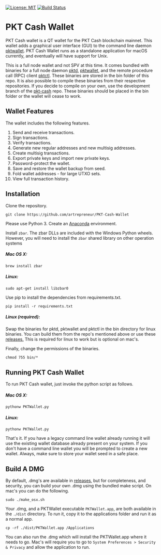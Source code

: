 
[![License: MIT](https://img.shields.io/badge/License-MIT-yellow.svg)](https://opensource.org/licenses/MIT)
[![Build Status](https://travis-ci.com/artrepreneur/PKT-Cash-Wallet.svg?branch=master)](https://travis-ci.com/artrepreneur/PKT-Cash-Wallet)
# PKT Cash Wallet
PKT Cash wallet is a QT wallet for the PKT Cash blockchain mainnet. This wallet adds a graphical user interface (GUI) to the command line daemon [pktwallet](https://github.com/pkt-cash/pktd/tree/master/pktwallet). PKT Cash Wallet runs as a standalone application for macOS currently, and eventually will have support for Unix. 

This is a full node wallet and not SPV at this time. It comes bundled with binaries for a full node daemon [pktd](https://github.com/pkt-cash/pktd/tree/develop), [pktwallet](https://github.com/pkt-cash/pktd/tree/develop/pktwallet), and the remote procedure call (RPC) client [pktctl](https://github.com/pkt-cash/pktd/tree/develop/cmd/pktctl). These binaries are stored in the bin folder of this repo. It is also possible to compile these binaries from their respective repositories. If you decide to compile on your own, use the development branch of the [pkt-cash](https://github.com/pkt-cash/pktd/tree/develop) repo. These binaries should be placed in the bin folder or the wallet will cease to work.     

## Wallet Features
The wallet includes the following features. 

1. Send and receive transactions.
2. Sign transactions.
3. Verify transactions.
4. Generate new regular addresses and new multisig addresses.
5. Create multisig transactions.
6. Export private keys and import new private keys.
7. Password-protect the wallet.
8. Save and restore the wallet backup from seed.
9. Fold wallet addresses - for large UTXO sets.
10. View full transaction history.

## Installation
Clone the repository.

```
git clone https://github.com/artrepreneur/PKT-Cash-Wallet
```

Please use Python 3. Create an [Anaconda](https://www.anaconda.com/products/individual) environment.

Install `zbar`. The zbar DLLs are included with the Windows Python wheels. However, you will need to install the `zbar` shared library on other operation systems

##### Mac OS X:

```
brew install zbar
```
##### Linux:

```
sudo apt-get install libzbar0
```

Use pip to install the dependencies from requirements.txt. 

```
pip install -r requirements.txt
```

##### Linux (required):


Swap the binaries for pktd, pktwallet and pktctl in the bin directory for linux binaries. You can build them from the repo's mentioned above or use these [releases.](https://github.com/pkt-cash/pktd/releases) This is required for linux to work but is optional on mac's. 

Finally, change the permissions of the binaries.

```
chmod 755 bin/*
```



## Running PKT Cash Wallet

To run PKT Cash wallet, just invoke the python script as follows. 

##### Mac OS X:
```
pythonw PKTWallet.py
```

##### Linux:
```
pythonw PKTWallet.py
```

That's it. If you have a legacy command line wallet already running it will use the existing wallet database already present on your system. If you don't have a command line wallet you will be prompted to create a new wallet. Always, make sure to store your wallet seed in a safe place. 

## Build A DMG
By default, .dmg's are available in [releases](https://github.com/artrepreneur/PKT-Cash-Wallet/releases), but for completeness, and security, you can build your own .dmg using the bundled make script. On mac's you can do the following.

```
sudo ./make_osx.sh
```

Your .dmg, and a PKTWallet executable `PKTWallet.app`, are both available in the `./dist` directory. To run it, copy it to the applications folder and run it as a normal app. 

```
cp -rf ./dist/PKTWallet.app /Applications
```

You can also run the .dmg which will install the PKTWallet.app where it needs to go. Mac's will require you to go to `System Preferences > Security & Privacy` and allow the application to run. 


